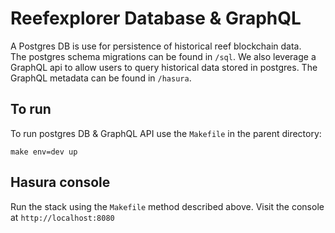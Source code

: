 # Reefexplorer Database & GraphQL

A Postgres DB is use for persistence of historical reef blockchain data.  
The postgres schema migrations can be found in `/sql`.  We also leverage a
GraphQL api to allow users to query historical data stored in postgres.  The
GraphQL metadata can be found in `/hasura`.

## To run
To run postgres DB & GraphQL API use the `Makefile` in the parent directory:

```
make env=dev up
```

## Hasura console
Run the stack using the `Makefile` method described above.
Visit the console at `http://localhost:8080`
